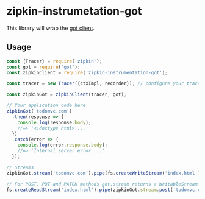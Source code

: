 # zipkin-instrumetation-got

This library will wrap the [got client](https://www.npmjs.com/package/got).

## Usage

```javascript
const {Tracer} = require('zipkin');
const got = require('got');
const zipkinClient = require('zipkin-instrumentation-got');

const tracer = new Tracer({ctxImpl, recorder}); // configure your tracer properly here

const zipkinGot = zipkinClient(tracer, got);

// Your application code here
zipkinGot('todomvc.com')
  .then(response => {
    console.log(response.body);
    //=> '<!doctype html> ...'
  })
  .catch(error => {
    console.log(error.response.body);
    //=> 'Internal server error ...'
  });

// Streams
zipkinGot.stream('todomvc.com').pipe(fs.createWriteStream('index.html'));

// For POST, PUT and PATCH methods got.stream returns a WritableStream
fs.createReadStream('index.html').pipe(zipkinGot.stream.post('todomvc.com'));
```
